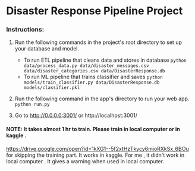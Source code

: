 # Disaster Response Pipeline Project

### Instructions:
1. Run the following commands in the project's root directory to set up your database and model.

    - To run ETL pipeline that cleans data and stores in database
        `python data/process_data.py data/disaster_messages.csv data/disaster_categories.csv data/DisasterResponse.db`
    - To run ML pipeline that trains classifier and saves
        `python models/train_classifier.py data/DisasterResponse.db models/classifier.pkl`

2. Run the following command in the app's directory to run your web app.
    `python run.py`

3. Go to http://0.0.0.0:3001/ or http://localhost:3001/




#### NOTE: It takes almost 1 hr to train. Please train in local computer or in kaggle .
https://drive.google.com/open?id=1kXG1--5f2xtHzTkycy6mioRXkSx_6BOu
for skipping the training part. It works in kaggle. For me , it didn't work in local computer . It gives a warning when used in local computer.
